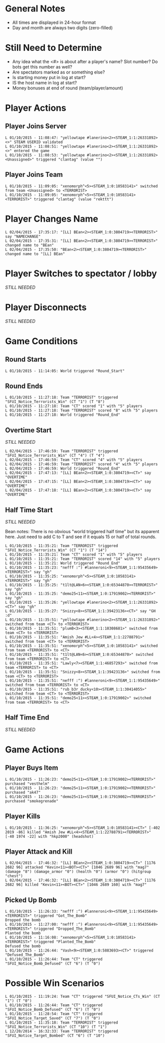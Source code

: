 
# General Notes
* All times are displayed in 24-hour format
* Day and month are always two digits (zero-filled)

# Still Need to Determine
* Any idea what the <#> is about after a player's name? Slot number? Do bots get this number as well?
* Are spectators marked as <Unassigned> or something else?
* Is starting money put in log at start?
* IS the host name in log at start?
* Money bonuses at end of round (team/player/amount)


# Player Actions
## Player Joins Server
```
L 01/10/2015 - 11:08:47: "yellowtape #lanerino<2><STEAM_1:1:26331892><>" STEAM USERID validated
L 01/10/2015 - 11:08:51: "yellowtape #lanerino<2><STEAM_1:1:26331892><>" entered the game
L 01/10/2015 - 11:08:53: "yellowtape #lanerino<2><STEAM_1:1:26331892><Unassigned>" triggered "clantag" (value "")
```
## Player Joins Team
```
L 01/10/2015 - 11:09:05: "xenomorph^<5><STEAM_1:0:10583141>" switched from team <Unassigned> to <TERRORIST>
L 01/10/2015 - 11:09:05: "xenomorph^<5><STEAM_1:0:10583141><TERRORIST>" triggered "clantag" (value "rekttt")
```

# Player Changes Name
```
L 02/04/2015 - 17:35:17: "[LL] BEan<2><STEAM_1:0:3804719><TERRORIST>" say "NAMECHANGE"
L 02/04/2015 - 17:35:31: "[LL] BEan<2><STEAM_1:0:3804719><TERRORIST>" changed name to "BEan"
L 02/04/2015 - 17:35:50: "BEan<2><STEAM_1:0:3804719><TERRORIST>" changed name to "[LL] BEan"
```

# Player Switches to spectator / lobby
*STILL NEEDED*

# Player Disconnects
*STILL NEEDED*

# Game Conditions
## Round Starts
```
L 01/10/2015 - 11:14:05: World triggered "Round_Start"
```

## Round Ends
```
L 01/10/2015 - 11:27:18: Team "TERRORIST" triggered "SFUI_Notice_Terrorists_Win" (CT "1") (T "8")
L 01/10/2015 - 11:27:18: Team "CT" scored "1" with "5" players
L 01/10/2015 - 11:27:18: Team "TERRORIST" scored "8" with "5" players
L 01/10/2015 - 11:27:18: World triggered "Round_End"
```


## Overtime Start
*STILL NEEDED*
```
L 02/04/2015 - 17:46:59: Team "TERRORIST" triggered "SFUI_Notice_Terrorists_Win" (CT "4") (T "4")
L 02/04/2015 - 17:46:59: Team "CT" scored "4" with "5" players
L 02/04/2015 - 17:46:59: Team "TERRORIST" scored "4" with "5" players
L 02/04/2015 - 17:46:59: World triggered "Round_End"
L 02/04/2015 - 17:47:13: "[LL] BEan<2><STEAM_1:0:3804719><CT>" say "OVERTIME"
L 02/04/2015 - 17:47:15: "[LL] BEan<2><STEAM_1:0:3804719><CT>" say "OVERTIME"
L 02/04/2015 - 17:47:18: "[LL] BEan<2><STEAM_1:0:3804719><CT>" say "OVERTIME"
```

## Half Time Start
*STILL NEEDED*

Bean notes: There is no obvious "world triggered half time" but its apparent here. Just need to add C to T and see if it equals 15 or half of total rounds.
```
L 01/10/2015 - 11:35:21: Team "TERRORIST" triggered "SFUI_Notice_Terrorists_Win" (CT "1") (T "14")
L 01/10/2015 - 11:35:21: Team "CT" scored "1" with "5" players
L 01/10/2015 - 11:35:21: Team "TERRORIST" scored "14" with "5" players
L 01/10/2015 - 11:35:21: World triggered "Round_End"
L 01/10/2015 - 11:35:23: "nefff :^) #lanneroni<9><STEAM_1:1:95435649><TERRORIST>" say "gh"
L 01/10/2015 - 11:35:25: "xenomorph^<5><STEAM_1:0:10583141><TERRORIST>" say "gh"
L 01/10/2015 - 11:35:25: "t1lt@LAN<6><STEAM_1:0:65344870><TERRORIST>" say "gh"
L 01/10/2015 - 11:35:25: "demo25<11><STEAM_1:0:17919002><TERRORIST>" say "gh"
L 01/10/2015 - 11:35:26: "yellowtape #lanerino<2><STEAM_1:1:26331892><CT>" say "gh"
L 01/10/2015 - 11:35:27: "Snizzy<8><STEAM_1:1:39423136><CT>" say "GH :d"
L 01/10/2015 - 11:35:51: "yellowtape #lanerino<2><STEAM_1:1:26331892>" switched from team <CT> to <TERRORIST>
L 01/10/2015 - 11:35:51: "plumB<3><STEAM_1:1:10308681>" switched from team <CT> to <TERRORIST>
L 01/10/2015 - 11:35:51: "Amish Jew #LL<4><STEAM_1:1:22788791>" switched from team <CT> to <TERRORIST>
L 01/10/2015 - 11:35:51: "xenomorph^<5><STEAM_1:0:10583141>" switched from team <TERRORIST> to <CT>
L 01/10/2015 - 11:35:51: "t1lt@LAN<6><STEAM_1:0:65344870>" switched from team <TERRORIST> to <CT>
L 01/10/2015 - 11:35:51: "Lawly<7><STEAM_1:1:46857293>" switched from team <TERRORIST> to <CT>
L 01/10/2015 - 11:35:51: "Snizzy<8><STEAM_1:1:39423136>" switched from team <CT> to <TERRORIST>
L 01/10/2015 - 11:35:51: "nefff :^) #lanneroni<9><STEAM_1:1:95435649>" switched from team <TERRORIST> to <CT>
L 01/10/2015 - 11:35:51: "rub_b3r_ducky<10><STEAM_1:1:30414055>" switched from team <CT> to <TERRORIST>
L 01/10/2015 - 11:35:51: "demo25<11><STEAM_1:0:17919002>" switched from team <TERRORIST> to <CT>
```


## Half Time End
*STILL NEEDED*

# Game Actions

## Player Buys Item
```
L 01/10/2015 - 11:26:23: "demo25<11><STEAM_1:0:17919002><TERRORIST>" purchased "vesthelm"
L 01/10/2015 - 11:26:23: "demo25<11><STEAM_1:0:17919002><TERRORIST>" purchased "ak47"
L 01/10/2015 - 11:26:23: "demo25<11><STEAM_1:0:17919002><TERRORIST>" purchased "smokegrenade"
```

## Player Kills
```
L 01/10/2015 - 11:36:25: "xenomorph^<5><STEAM_1:0:10583141><CT>" [-402 2019 -86] killed "Amish Jew #LL<4><STEAM_1:1:22788791><TERRORIST>" [-40 1974 -22] with "hkp2000" (headshot)
```

## Player Attack and Kill
```
L 02/04/2015 - 17:46:32: "[LL] BEan<2><STEAM_1:0:3804719><CT>" [1176 2682 96] attacked "Kevin<11><BOT><CT>" [1046 2689 96] with "mag7" (damage "8") (damage_armor "0") (health "0") (armor "0") (hitgroup "chest")
L 02/04/2015 - 17:46:32: "[LL] BEan<2><STEAM_1:0:3804719><CT>" [1176 2682 96] killed "Kevin<11><BOT><CT>" [1046 2689 160] with "mag7"
```

## Picked Up Bomb
```
L 01/10/2015 - 11:26:33: "nefff :^) #lanneroni<9><STEAM_1:1:95435649><TERRORIST>" triggered "Got_The_Bomb"
Dropped the bomb
L 01/10/2015 - 11:27:00: "nefff :^) #lanneroni<9><STEAM_1:1:95435649><TERRORIST>" triggered "Dropped_The_Bomb"
Planted the bomb
L 01/10/2015 - 11:16:08: "xenomorph^<5><STEAM_1:0:10583141><TERRORIST>" triggered "Planted_The_Bomb"
Defused the bomb
L 01/10/2015 - 11:26:44: "Vash<9><STEAM_1:0:5883693><CT>" triggered "Defused_The_Bomb"
L 01/10/2015 - 11:26:44: Team "CT" triggered "SFUI_Notice_Bomb_Defused" (CT "6") (T "0")
```

# Possible Win Scenarios
```
L 01/10/2015 - 11:19:24: Team "CT" triggered "SFUI_Notice_CTs_Win" (CT "1") (T "0")
L 01/10/2015 - 11:26:44: Team "CT" triggered "SFUI_Notice_Bomb_Defused" (CT "6") (T "0")
L 01/10/2015 - 11:28:54: Team "CT" triggered "SFUI_Notice_Target_Saved" (CT "7") (T "0")
L 01/10/2015 - 11:35:18: Team "TERRORIST" triggered "SFUI_Notice_Terrorists_Win" (CT "10") (T "1")
L 12/20/2014 - 16:32:33: Team "TERRORIST" triggered "SFUI_Notice_Target_Bombed" (CT "6") (T "10")
```
